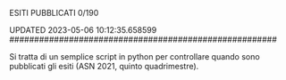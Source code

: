 ESITI PUBBLICATI 0/190 

UPDATED 2023-05-06 10:12:35.658599
######################################################

Si tratta di un semplice script in python per controllare quando sono pubblicati gli esiti (ASN 2021, quinto quadrimestre).

